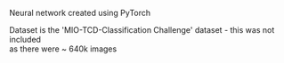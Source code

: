 <p>Neural network created using PyTorch</p>
<p>Dataset is the 'MIO-TCD-Classification Challenge' dataset - this was not included <br> as there were ~ 640k images</p>
